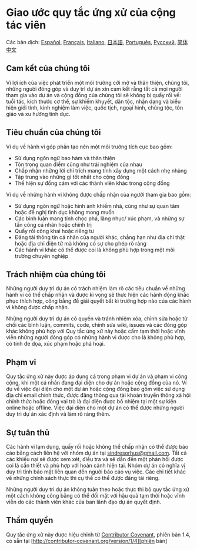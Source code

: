 # Giao ước quy tắc ứng xử của cộng tác viên

Các bản dịch: [Español](https://github.com/avajs/ava-docs/blob/master/es_ES/code-of-conduct.md), [Français](https://github.com/avajs/ava-docs/blob/master/fr_FR/code-of-conduct.md), [Italiano](https://github.com/avajs/ava-docs/blob/master/it_IT/code-of-conduct.md), [日本語](https://github.com/avajs/ava-docs/blob/master/ja_JP/code-of-conduct.md), [Português](https://github.com/avajs/ava-docs/blob/master/pt_BR/code-of-conduct.md), [Русский](https://github.com/avajs/ava-docs/blob/master/ru_RU/code-of-conduct.md), [简体中文](https://github.com/avajs/ava-docs/blob/master/zh_CN/code-of-conduct.md)

## Cam kết của chúng tôi

Vì lợi ích của việc phát triển một môi trường cởi mở và thân thiện, chúng tôi, những người đóng góp và duy trì dự án xin cam kết rằng tất cả mọi người tham gia vào dự án và cộng đồng của chúng tôi sẽ không bị quấy rối về: tuổi tác, kích thước cơ thể, sự khiếm khuyết, dân tộc, nhận dạng và biểu hiện giới tính, kinh nghiệm làm việc, quốc tịch, ngoại hình, chủng tộc, tôn giáo và xu hướng tình dục.

## Tiêu chuẩn của chúng tôi

Ví dụ về hành vi góp phần tạo nên một môi trường tích cực bao gồm:

* Sử dụng ngôn ngữ bao hàm và thân thiện
* Tôn trọng quan điểm cũng như trải nghiệm của nhau
* Chấp nhận những lời chỉ trích mang tính xây dựng một cách nhẹ nhàng
* Tập trung vào những gì tốt nhất cho cộng đồng
* Thể hiện sự đồng cảm với các thành viên khác trong cộng đồng

Ví dụ về những hành vi không được chấp nhận của người tham gia bao gồm:

* Sử dụng ngôn ngữ hoặc hình ảnh khiếm nhã, cũng như sự quan tâm hoặc đề nghị tình dục không mong muốn
* Các bình luận mang tính chọc phá, lăng nhục/ xúc phạm, và những sự tấn công cá nhân hoặc chính trị
* Quấy rối công khai hoặc riêng tư
* Đăng tải thông tin cá nhân của người khác, chẳng hạn như địa chỉ thật hoặc địa chỉ điện tử mà không có sự cho phép rõ ràng
* Các hành vi khác có thể được coi là không phù hợp trong một môi trường chuyên nghiệp

## Trách nhiệm của chúng tôi

Những người duy trì dự án có trách nhiệm làm rõ các tiêu chuẩn về những hành vi có thể chấp nhận và được kì vọng sẽ thực hiện các hành động khắc phục thích hợp, công bằng để giải quyết bất kì trường hợp nào của các hành vi không được chấp nhận.

Những người duy trì dự án có quyền và tránh nhiệm xóa, chỉnh sửa hoặc từ chối các bình luận, commits, code, chỉnh sửa wiki, issues và các đóng góp khác không phù hợp với Quy tắc ứng xử này hoặc cấm tạm thời hoặc vĩnh viễn những người đóng góp có những hành vi được cho là không phù hợp, có tính đe dọa, xúc phạm hoặc phá hoại.

## Phạm vi

Quy tắc ứng xử này được áp dụng cả trong phạm vi dự án và phạm vi công cộng, khi một cá nhân đang đại diện cho dự án hoặc cộng đồng của nó. Ví dụ về việc đại diện cho một dự án hoặc cộng đồng bao gồm việc sử dụng địa chỉ email chính thức, được đăng thông qua tài khoản truyền thông xã hội chính thức hoặc đóng vai trò là đại diện được bổ nhiệm tại một sự kiện online hoặc offline. Việc đại diện cho một dự án có thể được những người duy trì dự án xác định và làm rõ ràng thêm.

## Sự tuân thủ

Các hành vi lạm dụng, quấy rối hoặc không thể chấp nhận có thể được báo cáo bằng cách liên hệ với nhóm dự án tại sindresorhus@gmail.com. Tất cả các khiếu nại sẽ được xem xét, điều tra và sẽ dẫn đến một phản hồi được coi là cần thiết và phù hợp với hoàn cảnh hiện tại. Nhóm dự án có nghĩa vị duy trì tính bảo mật liên quan đến người báo cáo vụ việc.
Các chi tiết khác về những chính sách thực thi cụ thể có thể được đăng tải riêng.

Những người duy trì dự án không tuân theo hoặc thực thi bộ quy tắc ứng xử một cách không công bằng có thể đối mặt với hậu quả tạm thời hoặc vĩnh viễn do các thành viên khác của ban lãnh đạo dự án quyết định.

## Thẩm quyền

Quy tắc ứng xử này được hiệu chỉnh từ [Contributor Covenant][trang chủ], phiên bản 1.4,
có sẵn tại [http://contributor-covenant.org/version/1/4][phiên bản]

[trang chủ]: http://contributor-covenant.org
[phiên bản]: http://contributor-covenant.org/version/1/4/
